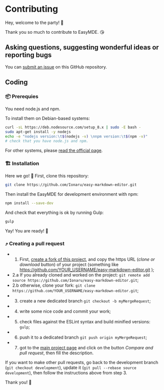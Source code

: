 # Contributing

Hey, welcome to the party! 🎉

Thank you so much to contribute to EasyMDE. 😘


## Asking questions, suggesting wonderful ideas or reporting bugs

You can [submit an issue️](https://github.com/Ionaru/easy-markdown-editor/issues/new) on this GitHub repository.


## Coding

### 📦 Prerequies

You need node.js and npm.

To install them on Debian-based systems:

```bash
curl -sL https://deb.nodesource.com/setup_8.x | sudo -E bash -
sudo apt-get install -y nodejs
echo -e "nodejs version:\t$(nodejs -v) \nnpm version:\t$(npm -v)"
# check that you have node.js and npm.
```

For other systems, please [read the official page](https://nodejs.org/en/download/).


### 🏗️ Installation

Here we go! 🤠 First, clone this repository:

```bash
git clone https://github.com/Ionaru/easy-markdown-editor.git
```

Then install the EasyMDE for development environment with npm:

```bash
npm install --save-dev
```

And check that everything is ok by running Gulp:

```bash
gulp
```

Yay! You are ready! 🍾

### ⤴️ Creating a pull request

- 1. First, [create a fork of this project](https://github.com/Ionaru/easy-markdown-editor/fork), and copy the https URL (*clone or download* button) of your project (something like https://github.com/YOUR_USERNAME/easy-markdown-editor.git );
- 2.a If you already cloned and worked on the project: `git remote add source https://github.com/Ionaru/easy-markdown-editor.git`;
- 2.b otherwise, clone your fork: `git clone https://github.com/YOUR_USERNAME/easy-markdown-editor.git`;
- 3. create a new dedicated branch `git checkout -b myMergeRequest`;
- 4. write some nice code and commit your work;
- 5. check files against the ESLint syntax and build minified versions: `gulp`;
- 6. push it to a dedicated branch `git push origin myMergeRequest`;
- 7. got to the [main project page](https://github.com/Ionaru/easy-markdown-editor) and click on the button *Compare and pull request*, then fill the description.

If you want to make other pull requests, go back to the development branch (`git checkout development`), update it (`git pull --rebase source development`), then follow the instructions above from step 3.

Thank you! 💜
